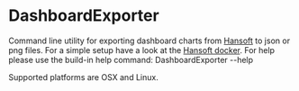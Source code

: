 # DashboardExporter

Command line utility for exporting dashboard charts from [Hansoft](http://hansoft.com) to json or png files. For a simple setup have a look at the [Hansoft docker](https://hub.docker.com/r/patrikha/hansoftserver/).
For help please use the build-in help command: DashboardExporter --help

Supported platforms are OSX and Linux.
